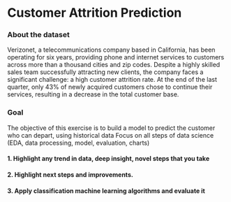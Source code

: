 # Customer Attrition Prediction
### About the dataset
Verizonet, a telecommunications company based in California, has been operating for six years, providing phone and internet services to customers across more than a thousand cities and zip codes. Despite a highly skilled sales team successfully attracting new clients, the company faces a significant challenge: a high customer attrition rate. At the end of the last quarter, only 43% of newly acquired customers chose to continue their services, resulting in a decrease in the total customer base.

### Goal
The objective of this exercise is to build a model to predict the customer who can depart, using
historical data Focus on all steps of data science (EDA, data processing, model, evaluation, charts)
#### 1. Highlight any trend in data, deep insight, novel steps that you take
#### 2. Highlight next steps and improvements.
#### 3. Apply classification machine learning algorithms and evaluate it
